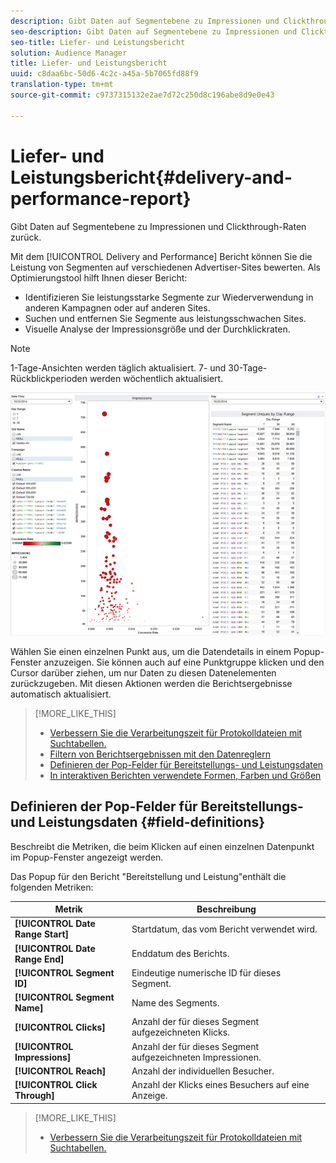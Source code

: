 ```yaml
---
description: Gibt Daten auf Segmentebene zu Impressionen und Clickthrough-Raten zurück.
seo-description: Gibt Daten auf Segmentebene zu Impressionen und Clickthrough-Raten zurück.
seo-title: Liefer- und Leistungsbericht
solution: Audience Manager
title: Liefer- und Leistungsbericht
uuid: c8daa6bc-50d6-4c2c-a45a-5b7065fd88f9
translation-type: tm+mt
source-git-commit: c9737315132e2ae7d72c250d8c196abe8d9e0e43

---
```



# Liefer- und Leistungsbericht{#delivery-and-performance-report}

Gibt Daten auf Segmentebene zu Impressionen und Clickthrough-Raten zurück.

<!-- 

c_delivery_reports.xml

 -->

Mit dem [!UICONTROL Delivery and Performance] Bericht können Sie die Leistung von Segmenten auf verschiedenen Advertiser-Sites bewerten. Als Optimierungstool hilft Ihnen dieser Bericht:

* Identifizieren Sie leistungsstarke Segmente zur Wiederverwendung in anderen Kampagnen oder auf anderen Sites.
* Suchen und entfernen Sie Segmente aus leistungsschwachen Sites.
* Visuelle Analyse der Impressionsgröße und der Durchklickraten.

>[!NOTE]
>
>1-Tage-Ansichten werden täglich aktualisiert. 7- und 30-Tage-Rückblickperioden werden wöchentlich aktualisiert.

![](assets/deliveryAndPerformanceReportCapture.PNG)

Wählen Sie einen einzelnen Punkt aus, um die Datendetails in einem Popup-Fenster anzuzeigen. Sie können auch auf eine Punktgruppe klicken und den Cursor darüber ziehen, um nur Daten zu diesen Datenelementen zurückzugeben. Mit diesen Aktionen werden die Berichtsergebnisse automatisch aktualisiert.

>[!MORE_LIKE_THIS]
>
>* [Verbessern Sie die Verarbeitungszeit für Protokolldateien mit Suchtabellen.](../../reporting/dynamic-reports/lookup-tables.md)
>* [Filtern von Berichtsergebnissen mit den Datenreglern](../../reporting/dynamic-reports/data-sliders.md)
>* [Definieren der Pop-Felder für Bereitstellungs- und Leistungsdaten](../../reporting/dynamic-reports/delivery-performance-report.md#field-definitions)
>* [In interaktiven Berichten verwendete Formen, Farben und Größen](../../reporting/dynamic-reports/interactive-report-technology.md#shapes-colors-sizes)


## Definieren der Pop-Felder für Bereitstellungs- und Leistungsdaten {#field-definitions}

Beschreibt die Metriken, die beim Klicken auf einen einzelnen Datenpunkt im Popup-Fenster angezeigt werden.

<!-- 

r_delivery_data_pop.xml

 -->

Das Popup für den Bericht "Bereitstellung und Leistung"enthält die folgenden Metriken:

| Metrik | Beschreibung |
|---|---|
| **[!UICONTROL Date Range Start]** | Startdatum, das vom Bericht verwendet wird. |
| **[!UICONTROL Date Range End]** | Enddatum des Berichts. |
| **[!UICONTROL Segment ID]** | Eindeutige numerische ID für dieses Segment. |
| **[!UICONTROL Segment Name]** | Name des Segments. |
| **[!UICONTROL Clicks]** | Anzahl der für dieses Segment aufgezeichneten Klicks. |
| **[!UICONTROL Impressions]** | Anzahl der für dieses Segment aufgezeichneten Impressionen. |
| **[!UICONTROL Reach]** | Anzahl der individuellen Besucher. |
| **[!UICONTROL Click Through]** | Anzahl der Klicks eines Besuchers auf eine Anzeige. |

>[!MORE_LIKE_THIS]
>
>* [Verbessern Sie die Verarbeitungszeit für Protokolldateien mit Suchtabellen.](../../reporting/dynamic-reports/lookup-tables.md)

